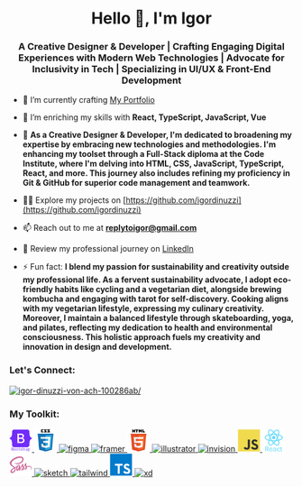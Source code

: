 <h1 align="center">Hello 👋, I'm Igor</h1>
<h3 align="center">A Creative Designer & Developer | Crafting Engaging Digital Experiences with Modern Web Technologies | Advocate for Inclusivity in Tech | Specializing in UI/UX & Front-End Development</h3>

- 🔭 I’m currently crafting [My Portfolio](https://igordinuzzi.github.io/portfolio-react/)

- 🌱 I’m enriching my skills with **React, TypeScript, JavaScript, Vue**

- 👯 **As a Creative Designer & Developer, I'm dedicated to broadening my expertise by embracing new technologies and methodologies. I'm enhancing my toolset through a Full-Stack diploma at the Code Institute, where I'm delving into HTML, CSS, JavaScript, TypeScript, React, and more. This journey also includes refining my proficiency in Git & GitHub for superior code management and teamwork.**

- 👨‍💻 Explore my projects on [https://github.com/igordinuzzi](https://github.com/igordinuzzi)

- 📫 Reach out to me at **replytoigor@gmail.com**

- 📄 Review my professional journey on [LinkedIn](https://www.linkedin.com/in/igor-dinuzzi-von-ach-100286ab/)

- ⚡ Fun fact: **I blend my passion for sustainability and creativity outside my professional life. As a fervent sustainability advocate, I adopt eco-friendly habits like cycling and a vegetarian diet, alongside brewing kombucha and engaging with tarot for self-discovery. Cooking aligns with my vegetarian lifestyle, expressing my culinary creativity. Moreover, I maintain a balanced lifestyle through skateboarding, yoga, and pilates, reflecting my dedication to health and environmental consciousness. This holistic approach fuels my creativity and innovation in design and development.**

<h3 align="left">Let's Connect:</h3>
<p align="left">
<a href="https://linkedin.com/in/igor-dinuzzi-von-ach-100286ab/" target="blank"><img align="center" src="https://raw.githubusercontent.com/rahuldkjain/github-profile-readme-generator/master/src/images/icons/Social/linked-in-alt.svg" alt="igor-dinuzzi-von-ach-100286ab/" height="30" width="40" /></a>
</p>

<h3 align="left">My Toolkit:</h3>
<p align="left">
<a href="https://getbootstrap.com" target="_blank" rel="noreferrer"> <img src="https://raw.githubusercontent.com/devicons/devicon/master/icons/bootstrap/bootstrap-plain-wordmark.svg" alt="bootstrap" width="40" height="40"/> </a>
<a href="https://www.w3schools.com/css/" target="_blank" rel="noreferrer"> <img src="https://raw.githubusercontent.com/devicons/devicon/master/icons/css3/css3-original-wordmark.svg" alt="css3" width="40" height="40"/> </a>
<a href="https://www.figma.com/" target="_blank" rel="noreferrer"> <img src="https://www.vectorlogo.zone/logos/figma/figma-icon.svg" alt="figma" width="40" height="40"/> </a>
<a href="https://www.framer.com/" target="_blank" rel="noreferrer"> <img src="https://www.vectorlogo.zone/logos/framer/framer-icon.svg" alt="framer" width="40" height="40"/> </a>
<a href="https://www.w3.org/html/" target="_blank" rel="noreferrer"> <img src="https://raw.githubusercontent.com/devicons/devicon/master/icons/html5/html5-original-wordmark.svg" alt="html5" width="40" height="40"/> </a>
<a href="https://www.adobe.com/in/products/illustrator.html" target="_blank" rel="noreferrer"> <img src="https://www.vectorlogo.zone/logos/adobe_illustrator/adobe_illustrator-icon.svg" alt="illustrator" width="40" height="40"/> </a>
<a href="https://www.invisionapp.com/" target="_blank" rel="noreferrer"> <img src="https://www.vectorlogo.zone/logos/invisionapp/invisionapp-icon.svg" alt="invision" width="40" height="40"/> </a>
<a href="https://developer.mozilla.org/en-US/docs/Web/JavaScript" target="_blank" rel="noreferrer"> <img src="https://raw.githubusercontent.com/devicons/devicon/master/icons/javascript/javascript-original.svg" alt="javascript" width="40" height="40"/> </a>
<a href="https://www.photoshop.com/en" target="_blank" rel="n

oreferrer"> <img src="https://raw.githubusercontent.com/devicons/devicon/master/icons/photoshop/photoshop-line.svg" alt="photoshop" width="40" height="40"/> </a>
<a href="https://reactjs.org/" target="_blank" rel="noreferrer"> <img src="https://raw.githubusercontent.com/devicons/devicon/master/icons/react/react-original-wordmark.svg" alt="react" width="40" height="40"/> </a>
<a href="https://sass-lang.com" target="_blank" rel="noreferrer"> <img src="https://raw.githubusercontent.com/devicons/devicon/master/icons/sass/sass-original.svg" alt="sass" width="40" height="40"/> </a>
<a href="https://www.sketch.com/" target="_blank" rel="noreferrer"> <img src="https://www.vectorlogo.zone/logos/sketchapp/sketchapp-icon.svg" alt="sketch" width="40" height="40"/> </a>
<a href="https://tailwindcss.com/" target="_blank" rel="noreferrer"> <img src="https://www.vectorlogo.zone/logos/tailwindcss/tailwindcss-icon.svg" alt="tailwind" width="40" height="40"/> </a>
<a href="https://www.typescriptlang.org/" target="_blank" rel="noreferrer"> <img src="https://raw.githubusercontent.com/devicons/devicon/master/icons/typescript/typescript-original.svg" alt="typescript" width="40" height="40"/> </a>
<a href="https://www.adobe.com/products/xd.html" target="_blank" rel="noreferrer"> <img src="https://cdn.worldvectorlogo.com/logos/adobe-xd.svg" alt="xd" width="40" height="40"/> </a>
</p>
